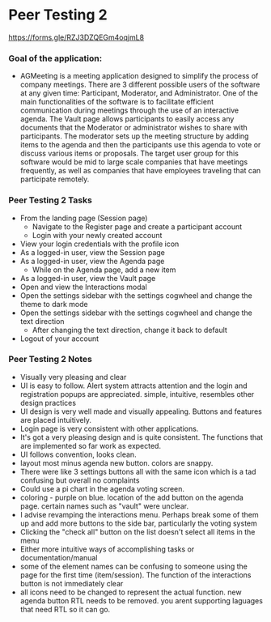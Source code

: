 # Peer Testing 2

https://forms.gle/RZJ3DZQEGm4oqjmL8

### Goal of the application:

- AGMeeting is a meeting application designed to simplify the process of company meetings. There are 3 different
  possible users of the software at any given time: Participant, Moderator, and Administrator. One of the main
  functionalities of the software is to facilitate efficient communication during meetings through the use of an
  interactive agenda. The Vault page allows participants to easily access any documents that the Moderator or
  administrator wishes to share with participants. The moderator sets up the meeting structure by adding items to the
  agenda and then the participants use this agenda to vote or discuss various items or proposals. The target user group
  for this software would be mid to large scale companies that have meetings frequently, as well as companies that have
  employees traveling that can participate remotely.

### Peer Testing 2 Tasks

- From the landing page (Session page)
    - Navigate to the Register page and create a participant account
    - Login with your newly created account
- View your login credentials with the profile icon
- As a logged-in user, view the Session page
- As a logged-in user, view the Agenda page
    - While on the Agenda page, add a new item
- As a logged-in user, view the Vault page
- Open and view the Interactions modal
- Open the settings sidebar with the settings cogwheel and change the theme to dark mode
- Open the settings sidebar with the settings cogwheel and change the text direction
    - After changing the text direction, change it back to default
- Logout of your account

### Peer Testing 2 Notes

- Visually very pleasing and clear
- UI is easy to follow. Alert system attracts attention and the login and registration popups are appreciated. simple,
  intuitive, resembles other design practices
- UI design is very well made and visually appealing. Buttons and features are placed intuitively.
- Login page is very consistent with other applications.
- It's got a very pleasing design and is quite consistent. The functions that are implemented so far work as expected.
- UI follows convention, looks clean.
- layout most minus agenda new button. colors are snappy.
- There were like 3 settings buttons all with the same icon which is a tad confusing but overall no complaints
- Could use a pi chart in the agenda voting screen.
- coloring - purple on blue. location of the add button on the agenda page. certain names such as "vault" were unclear.
- I advise revamping the interactions menu. Perhaps break some of them up and add more buttons to the side bar,
  particularly the voting system
- Clicking the "check all" button on the list doesn't select all items in the menu
- Either more intuitive ways of accomplishing tasks or documentation/manual
- some of the element names can be confusing to someone using the page for the first time (item/session). The function
  of the interactions button is not immediately clear
- all icons need to be changed to represent the actual function. new agenda button RTL needs to be removed. you arent
  supporting laguages that need RTL so it can go.


